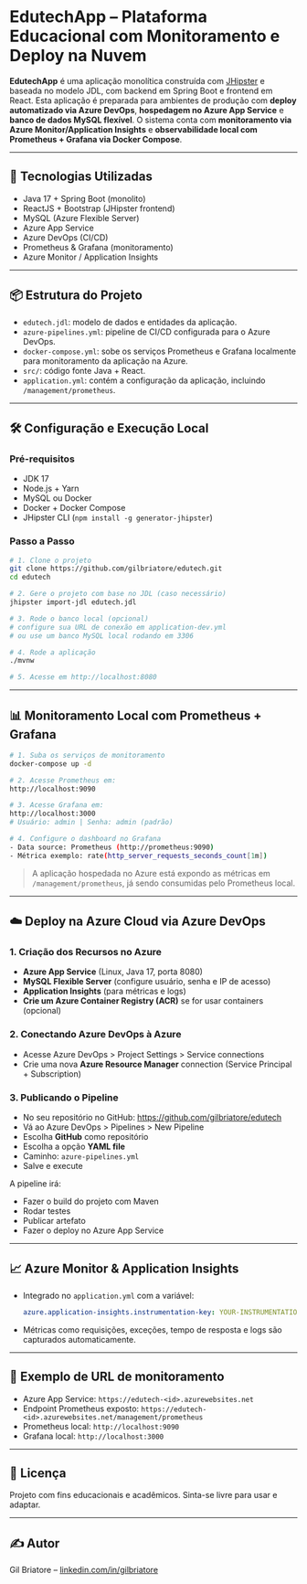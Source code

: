 # EdutechApp – Plataforma Educacional com Monitoramento e Deploy na Nuvem

**EdutechApp** é uma aplicação monolítica construída com [JHipster](https://www.jhipster.tech/) e baseada no modelo JDL, com backend em Spring Boot e frontend em React. Esta aplicação é preparada para ambientes de produção com **deploy automatizado via Azure DevOps**, **hospedagem no Azure App Service** e **banco de dados MySQL flexível**. O sistema conta com **monitoramento via Azure Monitor/Application Insights** e **observabilidade local com Prometheus + Grafana via Docker Compose**.

---

## 🚀 Tecnologias Utilizadas

- Java 17 + Spring Boot (monolito)
- ReactJS + Bootstrap (JHipster frontend)
- MySQL (Azure Flexible Server)
- Azure App Service
- Azure DevOps (CI/CD)
- Prometheus & Grafana (monitoramento)
- Azure Monitor / Application Insights

---

## 📦 Estrutura do Projeto

- `edutech.jdl`: modelo de dados e entidades da aplicação.
- `azure-pipelines.yml`: pipeline de CI/CD configurada para o Azure DevOps.
- `docker-compose.yml`: sobe os serviços Prometheus e Grafana localmente para monitoramento da aplicação na Azure.
- `src/`: código fonte Java + React.
- `application.yml`: contém a configuração da aplicação, incluindo `/management/prometheus`.

---

## 🛠️ Configuração e Execução Local

### Pré-requisitos

- JDK 17
- Node.js + Yarn
- MySQL ou Docker
- Docker + Docker Compose
- JHipster CLI (`npm install -g generator-jhipster`)

### Passo a Passo

```bash
# 1. Clone o projeto
git clone https://github.com/gilbriatore/edutech.git
cd edutech

# 2. Gere o projeto com base no JDL (caso necessário)
jhipster import-jdl edutech.jdl

# 3. Rode o banco local (opcional)
# configure sua URL de conexão em application-dev.yml
# ou use um banco MySQL local rodando em 3306

# 4. Rode a aplicação
./mvnw

# 5. Acesse em http://localhost:8080
```

---

## 📊 Monitoramento Local com Prometheus + Grafana

```bash
# 1. Suba os serviços de monitoramento
docker-compose up -d

# 2. Acesse Prometheus em:
http://localhost:9090

# 3. Acesse Grafana em:
http://localhost:3000
# Usuário: admin | Senha: admin (padrão)

# 4. Configure o dashboard no Grafana
- Data source: Prometheus (http://prometheus:9090)
- Métrica exemplo: rate(http_server_requests_seconds_count[1m])
```

> A aplicação hospedada no Azure está expondo as métricas em `/management/prometheus`, já sendo consumidas pelo Prometheus local.

---

## ☁️ Deploy na Azure Cloud via Azure DevOps

### 1. Criação dos Recursos no Azure

- **Azure App Service** (Linux, Java 17, porta 8080)
- **MySQL Flexible Server** (configure usuário, senha e IP de acesso)
- **Application Insights** (para métricas e logs)
- **Crie um Azure Container Registry (ACR)** se for usar containers (opcional)

### 2. Conectando Azure DevOps à Azure

- Acesse Azure DevOps > Project Settings > Service connections
- Crie uma nova **Azure Resource Manager** connection (Service Principal + Subscription)

### 3. Publicando o Pipeline

- No seu repositório no GitHub: https://github.com/gilbriatore/edutech
- Vá ao Azure DevOps > Pipelines > New Pipeline
- Escolha **GitHub** como repositório
- Escolha a opção **YAML file**
- Caminho: `azure-pipelines.yml`
- Salve e execute

A pipeline irá:

- Fazer o build do projeto com Maven
- Rodar testes
- Publicar artefato
- Fazer o deploy no Azure App Service

---

## 📈 Azure Monitor & Application Insights

- Integrado no `application.yml` com a variável:
  ```yaml
  azure.application-insights.instrumentation-key: YOUR-INSTRUMENTATION-KEY
  ```
- Métricas como requisições, exceções, tempo de resposta e logs são capturados automaticamente.

---

## 📎 Exemplo de URL de monitoramento

- Azure App Service: `https://edutech-<id>.azurewebsites.net`
- Endpoint Prometheus exposto: `https://edutech-<id>.azurewebsites.net/management/prometheus`
- Prometheus local: `http://localhost:9090`
- Grafana local: `http://localhost:3000`

---

## 📄 Licença

Projeto com fins educacionais e acadêmicos. Sinta-se livre para usar e adaptar.

---

## ✍️ Autor

Gil Briatore – [linkedin.com/in/gilbriatore](https://www.linkedin.com/in/gilbriatore/)
